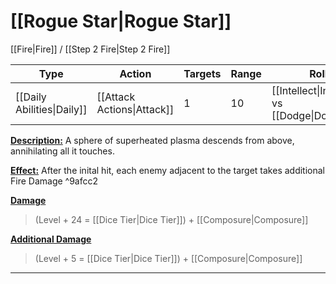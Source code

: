 # [[Rogue Star|Rogue Star]]
[[Fire|Fire]] / [[Step 2 Fire|Step 2 Fire]]

| Type                       | Action                     | Targets | Range | Roll                                         |
| -------------------------- | -------------------------- | ------- | ----- | -------------------------------------------- |
| [[Daily Abilities\|Daily]] | [[Attack Actions\|Attack]] | 1       | 10    | [[Intellect\|Intellect]] vs [[Dodge\|Dodge]] |
<u>**Description:**</u> A sphere of superheated plasma descends from above, annihilating all it touches. 

<u>**Effect:**</u> After the inital hit, each enemy adjacent to the target takes additional Fire Damage ^9afcc2


<u>**Damage**</u>
>(Level + 24 = [[Dice Tier|Dice Tier]]) + [[Composure|Composure]]

<u>**Additional Damage**</u>
>(Level + 5 = [[Dice Tier|Dice Tier]]) + [[Composure|Composure]]

---
